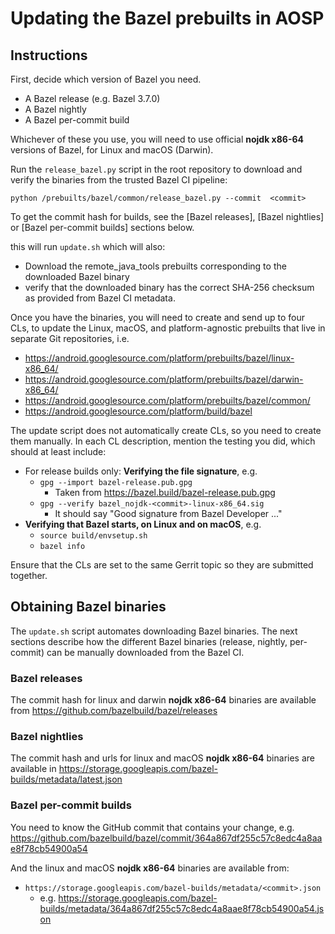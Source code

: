 # Updating the Bazel prebuilts in AOSP

## Instructions

First, decide which version of Bazel you need.

*   A Bazel release (e.g. Bazel 3.7.0)
*   A Bazel nightly
*   A Bazel per-commit build

Whichever of these you use, you will need to use official **nojdk x86-64**
versions of Bazel, for Linux and macOS (Darwin).

Run the `release_bazel.py` script in the root repository to download
and verify the binaries from the trusted Bazel CI pipeline:

`python /prebuilts/bazel/common/release_bazel.py --commit  <commit>`

To get the commit hash for builds, see the [Bazel releases], [Bazel nightlies]
or [Bazel per-commit builds] sections below.

this will run `update.sh` which  will also:
  - Download the remote_java_tools prebuilts corresponding
    to the downloaded Bazel binary
  - verify that the downloaded binary has the correct SHA-256
    checksum as provided from Bazel CI metadata.

Once you have the binaries, you will need to create and send up to four CLs,
to update the Linux, macOS, and platform-agnostic prebuilts that live in separate
Git repositories, i.e.

*   https://android.googlesource.com/platform/prebuilts/bazel/linux-x86_64/
*   https://android.googlesource.com/platform/prebuilts/bazel/darwin-x86_64/
*   https://android.googlesource.com/platform/prebuilts/bazel/common/
*   https://android.googlesource.com/platform/build/bazel

The update script does not automatically create CLs, so you need to create them
manually. In each CL description, mention the testing you did, which should
at least include:

*   For release builds only: **Verifying the file signature**, e.g.
    *   `gpg --import bazel-release.pub.gpg`
        *   Taken from https://bazel.build/bazel-release.pub.gpg
    *   `gpg --verify bazel_nojdk-<commit>-linux-x86_64.sig`
        *   It should say "Good signature from Bazel Developer ..."
*   **Verifying that Bazel starts, on Linux and on macOS**, e.g.
    *   `source build/envsetup.sh`
    *   `bazel info`

Ensure that the CLs are set to the same Gerrit topic so they are submitted together.

## Obtaining Bazel binaries

The `update.sh` script automates downloading Bazel binaries. The next sections
describe how the different Bazel binaries (release, nightly, per-commit) can be
manually downloaded from the Bazel CI.

### Bazel releases

The commit hash for linux and darwin **nojdk x86-64** binaries are available from https://github.com/bazelbuild/bazel/releases

### Bazel nightlies

The commit hash and urls for linux and macOS **nojdk x86-64** binaries are available in https://storage.googleapis.com/bazel-builds/metadata/latest.json

### Bazel per-commit builds

You need to know the GitHub commit that contains your change, e.g.
https://github.com/bazelbuild/bazel/commit/364a867df255c57c8edc4a8aae8f78cb54900a54

And the linux and macOS **nojdk x86-64** binaries are available from:

*   `https://storage.googleapis.com/bazel-builds/metadata/<commit>.json`
    *   e.g. https://storage.googleapis.com/bazel-builds/metadata/364a867df255c57c8edc4a8aae8f78cb54900a54.json
